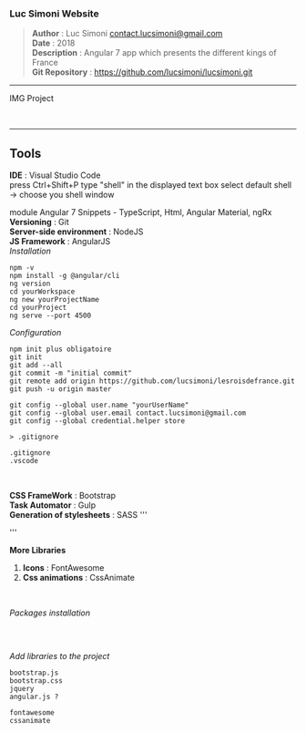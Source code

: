 ### Luc Simoni Website

> **Author** : Luc Simoni <contact.lucsimoni@gmail.com> <br>
> **Date** : 2018 <br>
> **Description** : Angular 7 app which presents the different kings of France <br>
> **Git Repository** : https://github.com/lucsimoni/lucsimoni.git <br>

---

IMG Project

<br>

---

## Tools

**IDE** : Visual Studio Code <br>
press Ctrl+Shift+P
type "shell" in the displayed text box
select default shell -> choose you shell window

module
Angular 7 Snippets - TypeScript, Html, Angular Material, ngRx
<br>
**Versioning** : Git
<br>
**Server-side environment** : NodeJS
<br>
**JS Framework** : AngularJS <br>
*Installation* <br>
```linux
npm -v
npm install -g @angular/cli
ng version
cd yourWorkspace
ng new yourProjectName
cd yourProject
ng serve --port 4500
```
*Configuration*
```linux
npm init plus obligatoire
git init
git add --all
git commit -m "initial commit"
git remote add origin https://github.com/lucsimoni/lesroisdefrance.git
git push -u origin master

git config --global user.name "yourUserName"
git config --global user.email contact.lucsimoni@gmail.com
git config --global credential.helper store

> .gitignore

.gitignore
.vscode
```

<br>

**CSS FrameWork** : Bootstrap
<br>
**Task Automator** : Gulp
<br>
**Generation of stylesheets** : SASS
'''

'''
<br>

**More Libraries**
<br>
1. **Icons** : FontAwesome
2. **Css animations** : CssAnimate

<br>

*Packages installation*
```

```

<br>

*Add libraries to the project*
```
bootstrap.js
bootstrap.css
jquery
angular.js ?

fontawesome
cssanimate
```
